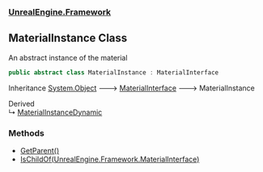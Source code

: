 ### [UnrealEngine.Framework](./UnrealEngine-Framework.md 'UnrealEngine.Framework')
## MaterialInstance Class
An abstract instance of the material  
```csharp
public abstract class MaterialInstance : MaterialInterface
```
Inheritance [System.Object](https://docs.microsoft.com/en-us/dotnet/api/System.Object 'System.Object') &#129106; [MaterialInterface](./MaterialInterface.md 'UnrealEngine.Framework.MaterialInterface') &#129106; MaterialInstance  

Derived  
&#8627; [MaterialInstanceDynamic](./MaterialInstanceDynamic.md 'UnrealEngine.Framework.MaterialInstanceDynamic')  
### Methods
- [GetParent()](./MaterialInstance-GetParent().md 'UnrealEngine.Framework.MaterialInstance.GetParent()')
- [IsChildOf(UnrealEngine.Framework.MaterialInterface)](./MaterialInstance-IsChildOf(MaterialInterface).md 'UnrealEngine.Framework.MaterialInstance.IsChildOf(UnrealEngine.Framework.MaterialInterface)')
